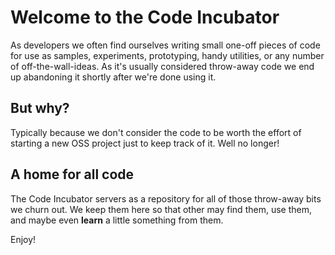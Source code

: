 # Welcome to the Code Incubator #

As developers we often find ourselves writing small one-off pieces of code for use as samples, experiments, prototyping, handy utilities, or any number of off-the-wall-ideas. As it's usually considered throw-away code we end up abandoning it shortly after we're done using it.

## But why? ##

Typically because we don't consider the code to be worth the effort of starting a new OSS project just to keep track of it. Well no longer!

## A home for all code ##

The Code Incubator servers as a repository for all of those throw-away bits we churn out. We keep them here so that other may find them, use them, and maybe even **learn** a little something from them.

Enjoy!